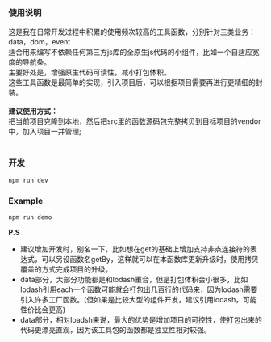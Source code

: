 ### 使用说明
这是我在日常开发过程中积累的使用频次较高的工具函数，分别针对三类业务：data，dom，event
<br>
适合用来编写不依赖任何第三方js库的全原生js代码的小组件，比如一个自适应宽度的导航条。
<br>
主要好处是，增强原生代码可读性，减小打包体积。
<br>
这些工具函数是最简单的实现，引入项目后，可以根据项目需要再进行更精细的封装。
<br>
<br>
<b>建议使用方式：</b>
<br>
把当前项目克隆到本地，然后把src里的函数源码包完整拷贝到目标项目的vendor中，加入项目一并管理;
<br>
<br>

### 开发
`npm run dev`

### Example
`npm run demo`

<b>P.S</b>
<br>
- 建议增加开发时，别名一下，比如想在get的基础上增加支持非点连接符的表达式，可以另设函数名getBy，这样就可以在本函数库更新升级时，使用拷贝覆盖的方式完成项目的升级。
- data部分，大部分功能都是和lodash重合，但是打包体积会小很多，比如lodash引用each一个函数可能就会打包出几百行的代码来，因为lodash需要引入许多工厂函数。(但如果是比较大型的组件开发，建议引用lodash，可能性价比会更高)
- data部分，相对loadsh来说，最大的优势是增加项目的可控性，使打包出来的代码更漂亮直观，因为该工具包的函数都是独立性相对较强。